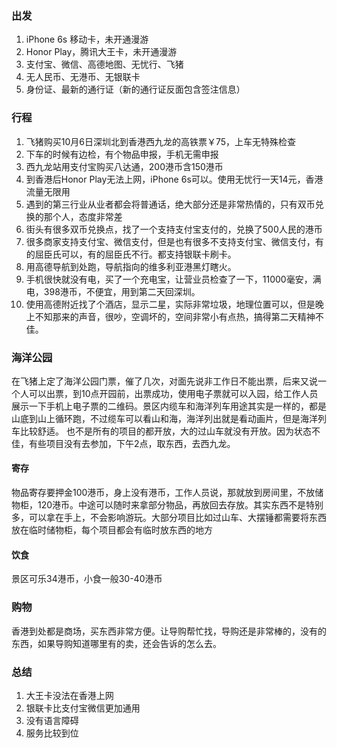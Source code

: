 ### 出发

1. iPhone 6s 移动卡，未开通漫游
2. Honor Play，腾讯大王卡，未开通漫游
3. 支付宝、微信、高德地图、无忧行、飞猪
4. 无人民币、无港币、无银联卡
5. 身份证、最新的通行证（新的通行证反面包含签注信息）

### 行程

1. 飞猪购买10月6日深圳北到香港西九龙的高铁票￥75，上车无特殊检查 
2. 下车的时候有边检，有个物品申报，手机无需申报 
3. 西九龙站用支付宝购买八达通，200港币含150港币
4. 到香港后Honor Play无法上网，iPhone 6s可以。使用无忧行一天14元，香港流量无限用
5. 遇到的第三行业从业者都会将普通话，绝大部分还是非常热情的，只有双币兑换的那个人，态度非常差
6. 街头有很多双币兑换点，找了一个支持支付宝支付的，兑换了500人民的港币
7. 很多商家支持支付宝、微信支付，但是也有很多不支持支付宝、微信支付，有的屈臣氏可以，有的屈臣氏不行。都支持银联卡刷卡。
8. 用高德导航到处跑，导航指向的维多利亚港黑灯瞎火。
9. 手机很快就没有电，买了一个充电宝，让营业员检查了一下，11000毫安，满电，398港币，不便宜，用到第二天回深圳。
10. 使用高德附近找了个酒店，显示二星，实际非常垃圾，地理位置可以，但是晚上不知那来的声音，很吵，空调坏的，空间非常小有点热，搞得第二天精神不佳。

### 海洋公园

在飞猪上定了海洋公园门票，催了几次，对面先说非工作日不能出票，后来又说一个人可以出票，到10点开园前，出票成功，使用电子票就可以入园，给工作人员展示一下手机上电子票的二维码。景区内缆车和海洋列车用途其实是一样的，都是山底到山上循环跑，不过缆车可以看山和海，海洋列出就是看动画片，但是海洋列车比较舒适。
也不是所有的项目的都开放，大的过山车就没有开放。因为状态不佳，有些项目没有去参加，下午2点，取东西，去西九龙。

#### 寄存

物品寄存要押金100港币，身上没有港币，工作人员说，那就放到房间里，不放储物柜，120港币。中途可以随时来拿部分物品，再放回去存放。其实东西不是特别多，可以拿在手上，不会影响游玩。大部分项目比如过山车、大摆锤都需要将东西放在临时储物柜，每个项目都会有临时放东西的地方

#### 饮食

景区可乐34港币，小食一般30-40港币

### 购物

香港到处都是商场，买东西非常方便。让导购帮忙找，导购还是非常棒的，没有的东西，如果导购知道哪里有的卖，还会告诉的怎么去。

### 总结

1. 大王卡没法在香港上网
2. 银联卡比支付宝微信更加通用
3. 没有语言障碍
4. 服务比较到位
